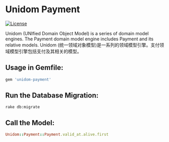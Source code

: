 # Unidom Payment

[![License](https://img.shields.io/badge/license-MIT-green.svg)](http://opensource.org/licenses/MIT)

Unidom (UNIfied Domain Object Model) is a series of domain model engines. The Payment domain model engine includes Payment and its relative models.
Unidom (统一领域对象模型)是一系列的领域模型引擎。支付领域模型引擎包括支付及其相关的模型。

## Usage in Gemfile:
```ruby
gem 'unidom-payment'
```

## Run the Database Migration:
```shell
rake db:migrate
```

## Call the Model:
```ruby
Unidom::Payment::Payment.valid_at.alive.first
```
